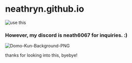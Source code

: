 # neathryn.github.io

![use this](https://github.com/neathryn/neathryn.github.io/assets/140681793/5302b353-a389-463b-8d6f-af09f4cb8239)






### 

### However, my discord is neath6067 for inquiries. :)
 
![Domo-Kun-Background-PNG](https://github.com/neathryn/neathryn.github.io/assets/140681793/a381f9ec-b527-4d5b-9181-7b28ea986625)


thanks for looking into this, byebye!
